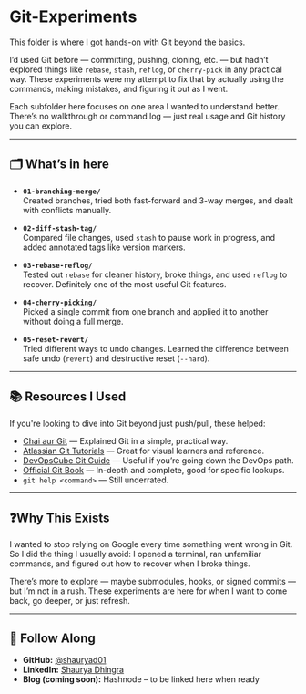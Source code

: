 ﻿# Git-Experiments

This folder is where I got hands-on with Git beyond the basics.

I’d used Git before — committing, pushing, cloning, etc. — but hadn’t explored things like `rebase`, `stash`, `reflog`, or `cherry-pick` in any practical way. These experiments were my attempt to fix that by actually using the commands, making mistakes, and figuring it out as I went.

Each subfolder here focuses on one area I wanted to understand better. There’s no walkthrough or command log — just real usage and Git history you can explore.

---

## 🗂️ What’s in here

- **`01-branching-merge/`**  
  Created branches, tried both fast-forward and 3-way merges, and dealt with conflicts manually.

- **`02-diff-stash-tag/`**  
  Compared file changes, used `stash` to pause work in progress, and added annotated tags like version markers.

- **`03-rebase-reflog/`**  
  Tested out `rebase` for cleaner history, broke things, and used `reflog` to recover. Definitely one of the most useful Git features.

- **`04-cherry-picking/`**  
  Picked a single commit from one branch and applied it to another without doing a full merge.

- **`05-reset-revert/`**  
  Tried different ways to undo changes. Learned the difference between safe undo (`revert`) and destructive reset (`--hard`).

---

## 📚 Resources I Used

If you're looking to dive into Git beyond just push/pull, these helped:

- [Chai aur Git](https://docs.chaicode.com/youtube/chai-aur-git/introduction/) — Explained Git in a simple, practical way.
- [Atlassian Git Tutorials](https://www.atlassian.com/git/tutorials) — Great for visual learners and reference.
- [DevOpsCube Git Guide](https://devopscube.com/git-for-devops/) — Useful if you’re going down the DevOps path.
- [Official Git Book](https://git-scm.com/book/en/v2) — In-depth and complete, good for specific lookups.
- `git help <command>` — Still underrated.

---

## ❓Why This Exists

I wanted to stop relying on Google every time something went wrong in Git. So I did the thing I usually avoid: I opened a terminal, ran unfamiliar commands, and figured out how to recover when I broke things.

There’s more to explore — maybe submodules, hooks, or signed commits — but I’m not in a rush. These experiments are here for when I want to come back, go deeper, or just refresh.

---

## 🤝 Follow Along

- **GitHub:** [@shauryad01](https://github.com/shauryad01)
- **LinkedIn:** [Shaurya Dhingra](https://www.linkedin.com/in/shauryadhingra/)
- **Blog (coming soon):** Hashnode – to be linked here when ready


